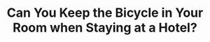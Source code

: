 ---
layout: community
category: community
title: "Can You Keep the Bicycle in Your Room when Staying at a Hotel?"
description: "If staying at a hotel, are you able to keep your bicycle in the room?  I’ve only been turned down twice. First time I just left and stayed elsewhere. Second time they let me keep "
isTopLevel: false
isSingleLevel: false
isArticle: false
datePublished: 2022-06-23 08:33:00 +0300
dateModified: 2022-06-23 08:33:00 +0300
published: false
---